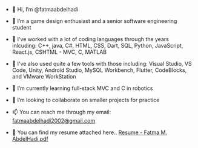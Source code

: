 - 👋 Hi, I’m @fatmaabdelhadi
- 👀 I’m a game design enthusiast and a senior software engineering student
- 💪 I've worked with a lot of coding languages through the years inlcuding: C++, java, C#, HTML, CSS, Dart, SQL, Python, JavaScript, React.js,
CSHTML - MVC, C, MATLAB
- 🔧 I've also used quite a few tools with those including: Visual Studio, VS Code, Unity, Android Studio, MySQL Workbench, Flutter, CodeBlocks, and VMware WorkStation
- 🌱 I’m currently learning full-stack MVC and C in robotics
- 💞️ I’m looking to collaborate on smaller projects for practice
- 📫 You can reach me through my email: fatmaabdelhadi2002@gmail.com

- 📇 You can find my resume attached here.. [Resume - Fatma M. AbdelHadi.pdf](https://github.com/fatmaabdelhadi/fatmaabdelhadi/files/14031487/Resume.-.Fatma.M.AbdelHadi.pdf)
